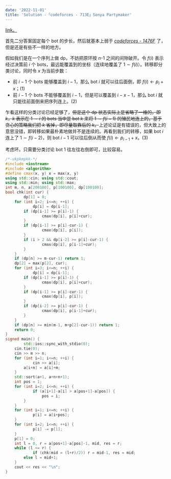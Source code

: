 ```yaml
---
date: '2022-11-01'
title: 'Solution -「codeforces - 713E」Sonya Partymaker'
---
```


[link。](https://codeforces.com/contest/713/problem/E)

首先二分答案固定每个 bot 的步长，然后就基本上弱于 [*codeforces - 1476F*](http://codeforces.com/problemset/problem/1476/F) 了，但是还是有些不一样的地方。

假如我们是在一个序列上做 dp，不妨把原环按 $n$-$1$ 之间的间隙破开。令 $f(i)$ 表示经过决策前 $i$ 个 bots，最远能覆盖到的坐标（连续地覆盖了 $1 \sim f(i)$）。转移即分类讨论，同时令 $x$ 为当前步数：

- 前 $i-1$ 个 bots 能够覆盖到 $i-1$，那么 bot $i$ 就可以往后面倒，即 $f(i) \gets p_i+x$；<element style="text-align:right">$(1)$</element>
- 前 $i-1$ 个 bots 不能够覆盖到 $i-1$，但是可以覆盖到 $i-x-1$，那么 bot $i$ 就只能往前面倒来把序列连上。<element align="right">$(2)$</element>

乍看这样的分类讨论已经足够了，~~但是这个 dp 状态实际上是省略了一维的，即 $k$，$k$ 表示在 $1 \sim i$ 的 bots 当中是 bot $k$ 来将 $1 \sim f(i-1)$ 的殖民地连上的，基于贪心的策略我们把 $k$ 省掉，即尽量取靠后的 $k$。~~上述论证是有错误的，但大致上的意思没错，即转移如果最朴素地做并不是连续的。再看到我们的转移，如果 bot $i$ 连上了 $1 \sim f(i-2)$，则 bot $i-1$ 可以往后倒从而使 $f(i) \gets p_{i-1}+x$。<element align="right">$(3)$</element>

考虑环。只需要分类讨论 bot $1$ 往左往右倒即可，比较容易。

```cpp
/*-ukpkmpkk-*/
#include <iostream>
#include <algorithm>
#define cmax(x, y) x = max(x, y)
using std::cin; using std::cout;
using std::min; using std::max;
int m, n, a[200100], p[100100], dp[100100];
bool chk(int cur) {
        dp[1] = 0;
    for (int i=2; i<=n; ++i) {
            dp[i] = dp[i-1];
        if (dp[i-1] >= p[i]-1) {
                cmax(dp[i], p[i]+cur);
        }
        if (dp[i-1] >= p[i]-cur-1) {
                cmax(dp[i], p[i]);
        }
        if (i > 2 && dp[i-2] >= p[i]-cur-1) {
                cmax(dp[i], p[i-1]+cur);
        }
    }
    if (dp[n] >= m-cur-1) return 1;
    dp[2] = max(p[2], cur);
    for (int i=3; i<=n; ++i) {
            dp[i] = dp[i-1];
        if (dp[i-1] >= p[i]-1) {
                cmax(dp[i], p[i]+cur);
        }
        if (dp[i-1] >= p[i]-cur-1) {
                cmax(dp[i], p[i]);
        }
        if (dp[i-2] >= p[i]-cur-1) {
                cmax(dp[i], p[i-1]+cur);
        }
    }
    if (dp[n] >= min(m-1, m+p[2]-cur-1)) return 1;
    return 0;
}
signed main() {
        std::ios::sync_with_stdio(0);
    cin.tie(0);
    cin >> m >> n;
    for (int i=1; i<=n; ++i) {
            cin >> a[i];
        a[i+n] = a[i]+m;
    }
    std::sort(a+1, a+n+n+1);
    int pos = 1;
    for (int i=2; i<=n; ++i) {
            if (a[i+1]-a[i] > a[pos+1]-a[pos]) {
                pos = i;
        }
    }
    for (int i=1; i<=n; ++i) {
            p[i] = a[i+pos];
    }
    for (int i=2; i<=n; ++i) {
            p[i] -= p[1];
    }
    p[1] = 0;
    int l = 0, r = a[pos+1]-a[pos]-1, mid, res = r;
    while (l <= r) {
            if (chk(mid = (l+r)/2)) r = mid-1, res = mid;
        else l = mid+1;
    }
    cout << res << "\n";
}
```